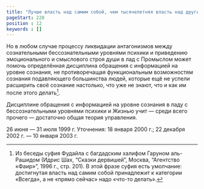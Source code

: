 ```yaml
---
title: "Лучше власть над самим собой, чем тысячелетняя власть над другими людьми и вещами" 
pageStart: 228
position : 12
keywords : []
---
```

 
Но в любом случае процессу ликвидации антагонизмов между сознательными бессознательными уровнями психики и приведению эмоционального и смыслового строя души в лад с Промыслом может помочь определённая дисциплина обращения с информацией на уровне сознания, не противоречащая функциональным возможностям сознания подавляющего большинства людей, которые ещё не успели расширить своё сознание настолько, что уже не знают, что и как им после этого делать[^225].



[^225]: Из беседы суфия Фудайла с багдадским халифом Гаруном аль-Рашидом (Идрис Шах, “Сказки дервишей”, Москва, “Агентство «Фаир»”, 1996 г., стр. 201). В этой фразе суфия есть умолчание: достигнутая власть над самим собой принадлежит к категории «Всегда», а не «прямо сейчас» надо «что-то делать».


Дисциплине обращения с информацией на уровне сознания в ладу с бессознательными уровнями психики и Жизнью учит — среди всего прочего — достаточно общая теория управления.


26 июня — 31 июля 1999 г.
Уточнения: 18 января 2000 г.;
22 декабря 2002 г. — 10 января 2003 г.
